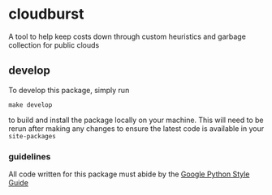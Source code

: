 # cloudburst
A tool to help keep costs down through custom heuristics and garbage collection for public clouds

## develop
To develop this package, simply run
```
make develop
```
to build and install the package locally on your machine. This will need to be rerun after making any changes to ensure the latest code is available in your `site-packages`

### guidelines
All code written for this package must abide by the [Google Python Style Guide](http://google.github.io/styleguide/pyguide.html)

